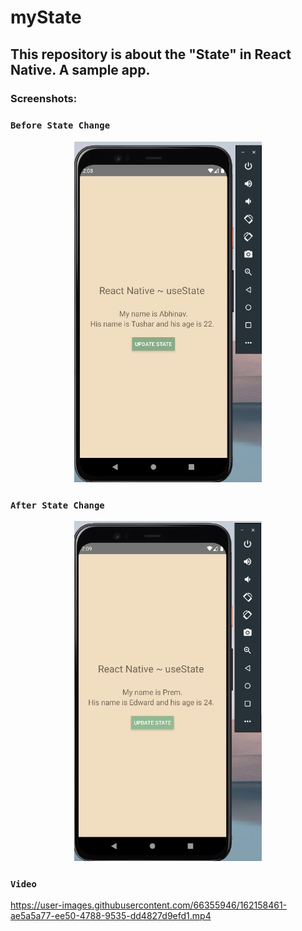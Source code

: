 # myState
## This repository is about the "State" in React Native. A sample app.

### Screenshots:

### ``` Before State Change ```
<div align="center">
  <img src="screenshots/before.png" width="300">
  </div>
  
### ``` After State Change ```
<div align="center">
  <img src="screenshots/after.png" width="300">
  </div>

### ``` Video ```
https://user-images.githubusercontent.com/66355946/162158461-ae5a5a77-ee50-4788-9535-dd4827d9efd1.mp4

